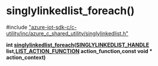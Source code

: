 # singlylinkedlist_foreach()

\#include ["azure-iot-sdk-c/c-utility/inc/azure_c_shared_utility/singlylinkedlist.h"](../iot-c-ref-singlylinkedlist-h.md)  

**int [singlylinkedlist_foreach](#singlylinkedlist_8h_1a808807add589fa522458d5a82f875de6)([SINGLYLINKEDLIST_HANDLE](#singlylinkedlist_8h_1a355ba061e4132f7817d6d1963d33382a) list,[LIST_ACTION_FUNCTION](#singlylinkedlist_8h_1ad849e7f533b60f38ce0f4dda3383cb7b) action_function,const void * action_context)**

